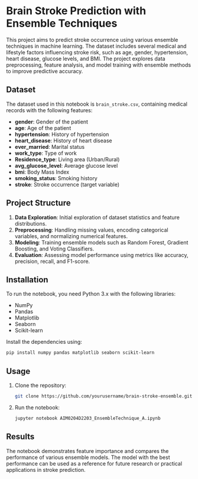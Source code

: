 # Brain Stroke Prediction with Ensemble Techniques

This project aims to predict stroke occurrence using various ensemble techniques in machine learning. The dataset includes several medical and lifestyle factors influencing stroke risk, such as age, gender, hypertension, heart disease, glucose levels, and BMI. The project explores data preprocessing, feature analysis, and model training with ensemble methods to improve predictive accuracy.

## Dataset

The dataset used in this notebook is `brain_stroke.csv`, containing medical records with the following features:
- **gender**: Gender of the patient
- **age**: Age of the patient
- **hypertension**: History of hypertension
- **heart_disease**: History of heart disease
- **ever_married**: Marital status
- **work_type**: Type of work
- **Residence_type**: Living area (Urban/Rural)
- **avg_glucose_level**: Average glucose level
- **bmi**: Body Mass Index
- **smoking_status**: Smoking history
- **stroke**: Stroke occurrence (target variable)

## Project Structure

1. **Data Exploration**: Initial exploration of dataset statistics and feature distributions.
2. **Preprocessing**: Handling missing values, encoding categorical variables, and normalizing numerical features.
3. **Modeling**: Training ensemble models such as Random Forest, Gradient Boosting, and Voting Classifiers.
4. **Evaluation**: Assessing model performance using metrics like accuracy, precision, recall, and F1-score.

## Installation

To run the notebook, you need Python 3.x with the following libraries:
- NumPy
- Pandas
- Matplotlib
- Seaborn
- Scikit-learn

Install the dependencies using:
```bash
pip install numpy pandas matplotlib seaborn scikit-learn
```

## Usage

1. Clone the repository:
   ```bash
   git clone https://github.com/yourusername/brain-stroke-ensemble.git
   ```
2. Run the notebook:
   ```bash
   jupyter notebook AIM0204D2203_EnsembleTechnique_A.ipynb
   ```

## Results

The notebook demonstrates feature importance and compares the performance of various ensemble models. The model with the best performance can be used as a reference for future research or practical applications in stroke prediction.
